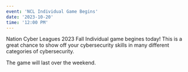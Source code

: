 ```yaml
---
event: 'NCL Individual Game Begins'
date: '2023-10-20'
time: '12:00 PM'
---
```

Nation Cyber Leagues 2023 Fall Individual game begines today!
This is a great chance to show off your cybersecurity skills
in many different categories of cybersecurity.

The game will last over the weekend.
